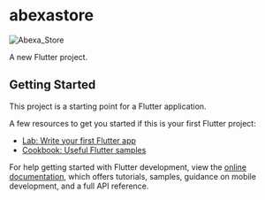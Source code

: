 # abexastore

![Abexa_Store](https://github.com/Michaelabx01/abexa_store/assets/137433436/d90151a0-2f69-4eb8-b02c-aeca15cfe926)

A new Flutter project.

## Getting Started

This project is a starting point for a Flutter application.

A few resources to get you started if this is your first Flutter project:

- [Lab: Write your first Flutter app](https://docs.flutter.dev/get-started/codelab)
- [Cookbook: Useful Flutter samples](https://docs.flutter.dev/cookbook)

For help getting started with Flutter development, view the
[online documentation](https://docs.flutter.dev/), which offers tutorials,
samples, guidance on mobile development, and a full API reference.



